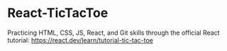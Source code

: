 # React-TicTacToe
Practicing HTML, CSS, JS, React, and Git skills through the official React tutorial: https://react.dev/learn/tutorial-tic-tac-toe
